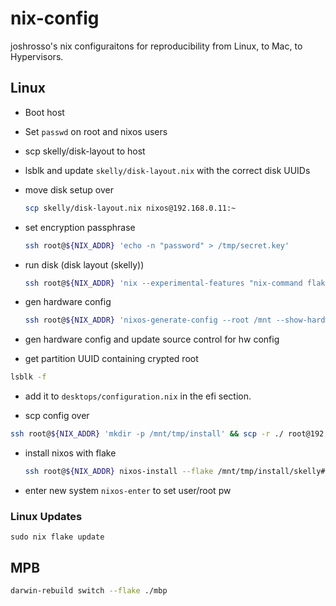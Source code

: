 # nix-config

joshrosso's nix configuraitons for reproducibility from Linux, to Mac, to Hypervisors.

## Linux

* Boot host
* Set `passwd` on root and nixos users
* scp skelly/disk-layout to host

* lsblk and update `skelly/disk-layout.nix` with the correct disk UUIDs

* move disk setup over

  ```sh
  scp skelly/disk-layout.nix nixos@192.168.0.11:~
  ```

* set encryption passphrase

  ```sh
  ssh root@${NIX_ADDR} 'echo -n "password" > /tmp/secret.key'
  ```

* run disk (disk layout (skelly))

  ```sh
  ssh root@${NIX_ADDR} 'nix --experimental-features "nix-command flakes" run github:nix-community/disko/latest -- --mode destroy,format,mount /home/nixos/disk-layout.nix'
  ```

* gen hardware config

  ```sh
  ssh root@${NIX_ADDR} 'nixos-generate-config --root /mnt --show-hardware-config' > skelly/hardware-configuration.nix
  ```

* gen hardware config and update source control for hw config

* get partition UUID containing crypted root

```sh
lsblk -f
```

* add it to `desktops/configuration.nix` in the efi section.

* scp config over

```sh
ssh root@${NIX_ADDR} 'mkdir -p /mnt/tmp/install' && scp -r ./ root@192.168.0.11:/mnt/tmp/install
```

* install nixos with flake

  ```sh
  ssh root@${NIX_ADDR} nixos-install --flake /mnt/tmp/install/skelly#skelly
  ```

* enter new system `nixos-enter` to set user/root pw

### Linux Updates

```
sudo nix flake update
```

## MPB

```sh
darwin-rebuild switch --flake ./mbp
```
